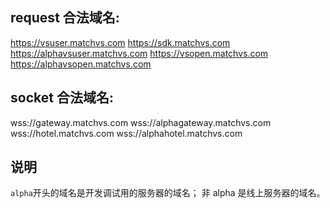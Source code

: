 ## request 合法域名:
https://vsuser.matchvs.com
https://sdk.matchvs.com
https://alphavsuser.matchvs.com
https://vsopen.matchvs.com
https://alphavsopen.matchvs.com

## socket 合法域名:
wss://gateway.matchvs.com
wss://alphagateway.matchvs.com
wss://hotel.matchvs.com
wss://alphahotel.matchvs.com

## 说明
`alpha`开头的域名是开发调试用的服务器的域名；
非 alpha 是线上服务器的域名。